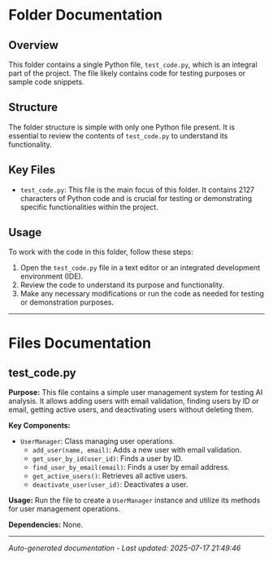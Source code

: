 # Folder Documentation

## Overview
This folder contains a single Python file, `test_code.py`, which is an integral part of the project. The file likely contains code for testing purposes or sample code snippets.

## Structure
The folder structure is simple with only one Python file present. It is essential to review the contents of `test_code.py` to understand its functionality.

## Key Files
- `test_code.py`: This file is the main focus of this folder. It contains 2127 characters of Python code and is crucial for testing or demonstrating specific functionalities within the project.

## Usage
To work with the code in this folder, follow these steps:
1. Open the `test_code.py` file in a text editor or an integrated development environment (IDE).
2. Review the code to understand its purpose and functionality.
3. Make any necessary modifications or run the code as needed for testing or demonstration purposes.

---

# Files Documentation

## test_code.py

**Purpose:** This file contains a simple user management system for testing AI analysis. It allows adding users with email validation, finding users by ID or email, getting active users, and deactivating users without deleting them.

**Key Components:**
- `UserManager`: Class managing user operations.
  - `add_user(name, email)`: Adds a new user with email validation.
  - `get_user_by_id(user_id)`: Finds a user by ID.
  - `find_user_by_email(email)`: Finds a user by email address.
  - `get_active_users()`: Retrieves all active users.
  - `deactivate_user(user_id)`: Deactivates a user.

**Usage:** Run the file to create a `UserManager` instance and utilize its methods for user management operations.

**Dependencies:** None.

---
*Auto-generated documentation - Last updated: 2025-07-17 21:49:46*
